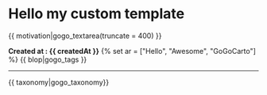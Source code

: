 Hello my custom template
===================

{{ motivation|gogo_textarea(truncate = 400) }}

**Created at : {{ createdAt }}**
{% set ar = ["Hello", "Awesome", "GoGoCarto"] %}
{{ blop|gogo_tags }}
_________________

{{ taxonomy|gogo_taxonomy}}